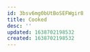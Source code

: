 ```yaml
---
id: 3bsv6mg0bUtBoSEFWgir8
title: Cooked
desc: ''
updated: 1638702198532
created: 1638702198532
---
```


